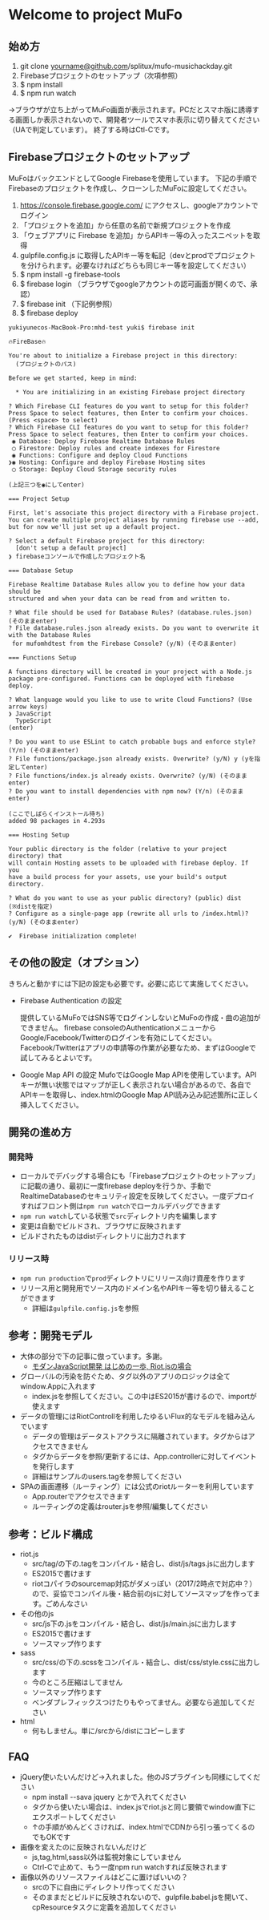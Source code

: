 # Welcome to project MuFo

## 始め方

1. git clone yourname@github.com/splitux/mufo-musichackday.git
1. Firebaseプロジェクトのセットアップ（次項参照）
1. $ npm install
1. $ npm run watch

→ブラウザが立ち上がってMuFo画面が表示されます。PCだとスマホ版に誘導する画面しか表示されないので、開発者ツールでスマホ表示に切り替えてください（UAで判定しています）。
終了する時はCtl-Cです。

## Firebaseプロジェクトのセットアップ

MuFoはバックエンドとしてGoogle Firebaseを使用しています。
下記の手順でFirebaseのプロジェクトを作成し、クローンしたMuFoに設定してください。

1. https://console.firebase.google.com/ にアクセスし、googleアカウントでログイン
1. 「プロジェクトを追加」から任意の名前で新規プロジェクトを作成
1. 「ウェブアプリに Firebase を追加」からAPIキー等の入ったスニペットを取得
1. gulpfile.config.js に取得したAPIキー等を転記（devとprodでプロジェクトを分けられます。必要なければどちらも同じキー等を設定してください）
1. $ npm install -g firebase-tools
1. $ firebase login （ブラウザでgoogleアカウントの認可画面が開くので、承認）
1. $ firebase init （下記例参照）
1. $ firebase deploy 

```
yukiyunecos-MacBook-Pro:mhd-test yuki$ firebase init

🔥FireBase🔥

You're about to initialize a Firebase project in this directory:
  (プロジェクトのパス)

Before we get started, keep in mind:

  * You are initializing in an existing Firebase project directory

? Which Firebase CLI features do you want to setup for this folder? Press Space to select features, then Enter to confirm your choices. (Press <space> to select)
? Which Firebase CLI features do you want to setup for this folder? Press Space to select features, then Enter to confirm your choices.
 ◉ Database: Deploy Firebase Realtime Database Rules
 ◯ Firestore: Deploy rules and create indexes for Firestore
 ◉ Functions: Configure and deploy Cloud Functions
❯◉ Hosting: Configure and deploy Firebase Hosting sites
 ◯ Storage: Deploy Cloud Storage security rules

(上記三つを◉にしてenter)

=== Project Setup

First, let's associate this project directory with a Firebase project.
You can create multiple project aliases by running firebase use --add,
but for now we'll just set up a default project.

? Select a default Firebase project for this directory:
  [don't setup a default project]
❯ firebaseコンソールで作成したプロジェクト名

=== Database Setup

Firebase Realtime Database Rules allow you to define how your data should be
structured and when your data can be read from and written to.

? What file should be used for Database Rules? (database.rules.json) (そのままenter)
? File database.rules.json already exists. Do you want to overwrite it with the Database Rules
 for mufomhdtest from the Firebase Console? (y/N) (そのままenter)

=== Functions Setup

A functions directory will be created in your project with a Node.js
package pre-configured. Functions can be deployed with firebase deploy.

? What language would you like to use to write Cloud Functions? (Use arrow keys)
❯ JavaScript 
  TypeScript
(enter)

? Do you want to use ESLint to catch probable bugs and enforce style? (Y/n) (そのままenter)
? File functions/package.json already exists. Overwrite? (y/N) y (yを指定してenter)
? File functions/index.js already exists. Overwrite? (y/N) (そのままenter)
? Do you want to install dependencies with npm now? (Y/n) (そのままenter)

(ここでしばらくインストール待ち)
added 98 packages in 4.293s

=== Hosting Setup

Your public directory is the folder (relative to your project directory) that
will contain Hosting assets to be uploaded with firebase deploy. If you
have a build process for your assets, use your build's output directory.

? What do you want to use as your public directory? (public) dist (※distを指定)
? Configure as a single-page app (rewrite all urls to /index.html)? (y/N) (そのままenter)

✔  Firebase initialization complete!
```

## その他の設定（オプション）

きちんと動かすには下記の設定も必要です。必要に応じて実施してください。

* Firebase Authentication の設定

  提供しているMuFoではSNS等でログインしないとMuFoの作成・曲の追加ができません。
  firebase consoleのAuthenticationメニューからGoogle/Facebook/Twitterのログインを有効にしてください。Facebook/Twitterはアプリの申請等の作業が必要なため、まずはGoogleで試してみるとよいです。

* Google Map API の設定
  MufoではGoogle Map APIを使用しています。APIキーが無い状態ではマップが正しく表示されない場合があるので、各自でAPIキーを取得し、index.htmlのGoogle Map API読み込み記述箇所に正しく挿入してください。

## 開発の進め方

### 開発時

* ローカルでデバッグする場合にも「Firebaseプロジェクトのセットアップ」に記載の通り、最初に一度firebase deployを行うか、手動でRealtimeDatabaseのセキュリティ設定を反映してください。一度デプロイすればフロント側は`npm run watch`でローカルデバッグできます
* `npm run watch`している状態で`src`ディレクトリ内を編集します
* 変更は自動でビルドされ、ブラウザに反映されます
* ビルドされたものはdistディレクトリに出力されます

### リリース時

* `npm run production`で`prod`ディレクトリにリリース向け資産を作ります
* リリース用と開発用でソース内のドメイン名やAPIキー等を切り替えることができます
    * 詳細は`gulpfile.config.js`を参照


## 参考：開発モデル

* 大体の部分で下の記事に倣っています。多謝。
    * [モダンJavaScript開発 はじめの一歩, Riot.jsの場合]( http://blog.lebe.jp/post/150338847590/modern-javascript-riotjs )
* グローバルの汚染を防ぐため、タグ以外のアプリのロジックは全てwindow.Appに入れます
    * index.jsを参照してください。この中はES2015が書けるので、importが使えます
* データの管理にはRiotControllを利用したゆるいFlux的なモデルを組み込んでいます
    * データの管理はデータストアクラスに隔離されています。タグからはアクセスできません
    * タグからデータを参照/更新するには、App.controllerに対してイベントを発行します
    * 詳細はサンプルのusers.tagを参照してください
* SPAの画面遷移（ルーティング）には公式のriotルーターを利用しています
    * App.routerでアクセスできます
    * ルーティングの定義はrouter.jsを参照/編集してください

## 参考：ビルド構成

* riot.js
    * src/tag/の下の.tagをコンパイル・結合し、dist/js/tags.jsに出力します
    * ES2015で書けます
    * riotコパイラのsourcemap対応がダメっぽい（2017/2時点で対応中？）ので、妥協でコンパイル後・結合前のjsに対してソースマップを作ってます。ごめんなさい
* その他のjs
    * src/js下の.jsをコンパイル・結合し、dist/js/main.jsに出力します
    * ES2015で書けます
    * ソースマップ作ります
* sass
    * src/css/の下の.scssをコンパイル・結合し、dist/css/style.cssに出力します
    * 今のところ圧縮はしてません
    * ソースマップ作ります
    * ベンダプレフィックスつけたりもやってません。必要なら追加してください
* html
    * 何もしません。単に/srcから/distにコピーします

## FAQ

* jQuery使いたいんだけど→入れました。他のJSプラグインも同様にしてください
    * npm install --sava jquery とかで入れてください
    * タグから使いたい場合は、index.jsでriot.jsと同じ要領でwindow直下にエクスポートしてください
    * ↑の手順がめんどくさければ、index.htmlでCDNから引っ張ってくるのでもOKです
* 画像を変えたのに反映されないんだけど
    * js,tag,html,sass以外は監視対象にしていません
    * Ctrl-Cで止めて、もう一度npm run watchすれば反映されます
* 画像以外のリソースファイルはどこに置けばいいの？
    * srcの下に自由にディレクトリ作ってください
    * そのままだとビルドに反映されないので、gulpfile.babel.jsを開いて、cpResourceタスクに定義を追加してください

